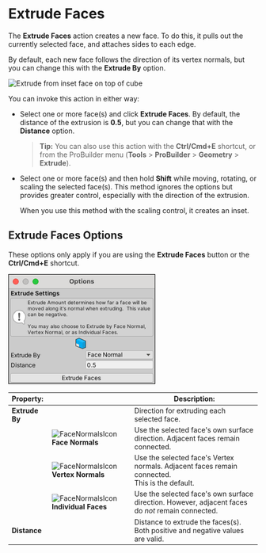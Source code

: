 # Extrude Faces

The __Extrude Faces__ action creates a new face. To do this, it pulls out the currently selected face, and attaches sides to each edge.

By default, each new face follows the direction of its vertex normals, but you can change this with the **Extrude By** option.

![Extrude from inset face on top of cube](images/ExtrudeFace_Example.png)

You can invoke this action in either way:

- Select one or more face(s) and click **Extrude Faces**. By default, the distance of the extrusion is **0.5**, but you can change that with the **Distance** option.

  > **Tip:** You can also use this action with the **Ctrl/Cmd+E** shortcut, or from the ProBuilder menu (**Tools** > **ProBuilder** > **Geometry** > **Extrude**).

- Select one or more face(s) and then hold **Shift** while moving, rotating, or scaling the selected face(s). This method ignores the options but provides greater control, especially with the direction of the extrusion.

	When you use this method with the scaling control, it creates an inset.



## Extrude Faces Options

These options only apply if you are using the **Extrude Faces** button or the **Ctrl/Cmd+E** shortcut.

![Extrude Face options](images/Face_Extrude_props.png)

| **Property:** |                                                              | **Description:**                                           |
| :-------------- | ------------------------------------------------------------ | ------------------------------------------------------------ |
| **Extrude By**  |                                                              | Direction for extruding each selected face.                  |
|                 | ![FaceNormalsIcon](images/icons/ExtrudeFace_FaceNormals.png) **Face Normals** | Use the selected face's own surface direction. Adjacent faces remain connected. |
|                 | ![FaceNormalsIcon](images/icons/ExtrudeFace_VertexNormals.png) **Vertex Normals** | Use the selected face's Vertex normals. Adjacent faces remain connected. <br />This is the default. |
|                 | ![FaceNormalsIcon](images/icons/ExtrudeFace_Individual.png) **Individual Faces** | Use the selected face's own surface direction. However, adjacent faces do *not* remain connected. |
| __Distance__    |                                                              | Distance to extrude the faces(s). <br />Both positive and negative values are valid. |
